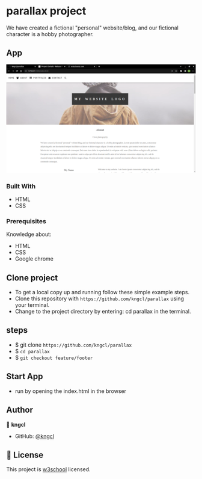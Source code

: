 # parallax project

We have created a fictional "personal" website/blog, and our fictional character is a hobby photographer.

## App

![Home](assets/images/home.png)

### Built With

- HTML
- CSS

### Prerequisites

Knowledge about:

- HTML
- CSS
- Google chrome
  
## Clone project

- To get a local copy up and running follow these simple example steps.
- Clone this repository with `https://github.com/kngcl/parallax` using your terminal.
- Change to the project directory by entering: cd parallax in the terminal.

## steps

- $ git clone `https://github.com/kngcl/parallax`
- $ `cd parallax`
- $ `git checkout feature/footer`

## Start App

- run by opening the index.html in the browser

## Author

👤 **kngcl**

- GitHub: [@kngcl](https://github.com/kngcl/parallax)

## 📝 License

This project is [w3school](./LICENSE) licensed.
